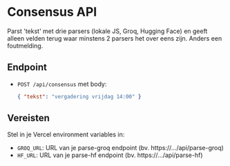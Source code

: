 # Consensus API

Parst 'tekst' met drie parsers (lokale JS, Groq, Hugging Face) en geeft alleen velden terug waar minstens 2 parsers het over eens zijn. Anders een foutmelding.

## Endpoint

- `POST /api/consensus` met body:
  ```json
  { "tekst": "vergadering vrijdag 14:00" }
  ```

## Vereisten

Stel in je Vercel environment variables in:

- `GROQ_URL`: URL van je parse-groq endpoint (bv. https://.../api/parse-groq)
- `HF_URL`: URL van je parse-hf endpoint (bv. https://.../api/parse-hf)